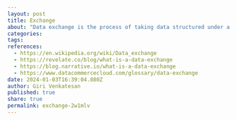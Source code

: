 ```yaml
---
layout: post
title: Exchange
about: "Data exchange is the process of taking data structured under a source schema and transforming it into a target schema, so that the target data is an accurate representation of the source data. Data exchange allows data to be shared between different computer programs."
categories:
tags:
references:
  - https://en.wikipedia.org/wiki/Data_exchange
  - https://revelate.co/blog/what-is-a-data-exchange
  - https://blog.narrative.io/what-is-a-data-exchange
  - https://www.datacommercecloud.com/glossary/data-exchange
date: 2024-01-03T16:39:04.880Z
author: Giri Venkatesan
published: true
share: true
permalink: exchange-2w1mlv
---
```

